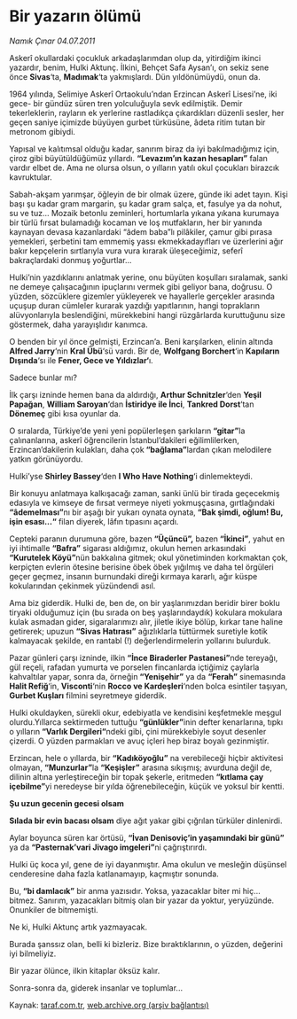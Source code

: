 # Bir yazarın ölümü

*Namık Çınar 04.07.2011*

<div class="yazi"><p>Askerî okullardaki çocukluk arkadaşlarımdan olup da, yitirdiğim ikinci yazardır, benim, Hulki Aktunç. İlkini, Behçet Safa Aysan’ı, on sekiz sene önce <strong>Sivas</strong>‘ta, <strong>Madımak</strong>‘ta yakmışlardı. Dün yıldönümüydü, onun da.</p>
<p>1964 yılında, Selimiye Askerî Ortaokulu’ndan Erzincan Askerî Lisesi’ne, iki gece- bir gündüz süren tren yolculuğuyla sevk edilmiştik. Demir tekerleklerin, rayların ek yerlerine rastladıkça çıkardıkları düzenli sesler, her geçen saniye içimizde büyüyen gurbet türküsüne, âdeta ritim tutan bir metronom gibiydi.</p>
<p>Yapısal ve kalıtımsal olduğu kadar, sanırım biraz da iyi bakılmadığımız için, çiroz gibi büyütüldüğümüz yıllardı. <strong>“Levazım’ın kazan hesapları”</strong> falan vardır elbet de. Ama ne olursa olsun, o yılların yatılı okul çocukları birazcık kavruktular.</p>
<p>Sabah-akşam yarımşar, öğleyin de bir olmak üzere, günde iki adet tayın. Kişi başı şu kadar gram margarin, şu kadar gram salça, et, fasulye ya da nohut, su ve tuz... Mozaik betonlu zeminleri, hortumlarla yıkana yıkana kurumaya bir türlü fırsat bulamadığı kocaman ve loş mutfakların, her bir yanında kaynayan devasa kazanlardaki “âdem baba”lı pilâkiler, çamur gibi pırasa yemekleri, şerbetini tam emmemiş yassı ekmekkadayıfları ve üzerlerini ağır bakır kepçelerin sırtlarıyla vura vura kırarak üleşeceğimiz, seferî bakraçlardaki donmuş yoğurtlar...</p>
<p>Hulki’nin yazdıklarını anlatmak yerine, onu büyüten koşulları sıralamak, sanki ne demeye çalışacağının ipuçlarını vermek gibi geliyor bana, doğrusu. O yüzden, sözcüklere gizemler yükleyerek ve hayallerle gerçekler arasında uçuşup duran cümleler kurarak yazdığı yapıtlarının, hangi toprakların alüvyonlarıyla beslendiğini, mürekkebini hangi rüzgârlarda kuruttuğunu size göstermek, daha yarayışlıdır kanımca.</p>
<p>O benden bir yıl önce gelmişti, Erzincan’a. Beni karşılarken, elinin altında <strong>Alfred Jarry</strong>‘nin <strong>Kral Übü</strong>‘sü vardı. Bir de, <strong>Wolfgang Borchert</strong>‘in <strong>Kapıların Dışında</strong>‘sı ile <strong>Fener, Gece ve Yıldızlar‘</strong>ı.</p>
<p>Sadece bunlar mı?</p>
<p>İlk çarşı izninde hemen bana da aldırdığı, <strong>Arthur Schnitzler</strong>‘den <strong>Yeşil Papağan</strong>, <strong>William Saroyan</strong>‘dan <strong>İstiridye ile İnci</strong>, <strong>Tankred Dorst</strong>‘tan <strong>Dönemeç</strong> gibi kısa oyunlar da.</p>
<p>O sıralarda, Türkiye’de yeni yeni popülerleşen şarkıların<strong> “gitar”</strong>la çalınanlarına, askerî öğrencilerin İstanbul’dakileri eğilimlilerken, Erzincan’dakilerin kulakları, daha çok<strong> “bağlama”</strong>lardan çıkan melodilere yatkın görünüyordu.</p>
<p>Hulki’yse <strong>Shirley Bassey</strong>‘den <strong>I Who Have Nothing</strong>‘i dinlemekteydi.</p>
<p>Bir konuyu anlatmaya kalkışacağı zaman, sanki ünlü bir tirada geçecekmiş edasıyla ve kimseye de fırsat vermeye niyeti yokmuşçasına, gırtlağındaki <strong>“âdemelması”</strong>nı bir aşağı bir yukarı oynata oynata,<strong> “Bak şimdi, oğlum! Bu, işin esası...“</strong> filan diyerek, lâfın tıpasını açardı.</p>
<p>Cepteki paranın durumuna göre, bazen<strong> “Üçüncü”,</strong> bazen<strong> “İkinci”</strong>, yahut en iyi ihtimalle <strong>“Bafra”</strong> sigarası aldığımız, okulun hemen arkasındaki<strong> “Kurutelek Köyü”</strong>nün bakkalına gitmek; okul yönetiminden korkmaktan çok, kerpiçten evlerin ötesine berisine öbek öbek yığılmış ve daha tel örgüleri geçer geçmez, insanın burnundaki direği kırmaya kararlı, ağır küspe kokularından çekinmek yüzündendi asıl.</p>
<p>Ama biz giderdik. Hulki de, ben de, on bir yaşlarımızdan beridir birer boklu tiryaki olduğumuz için (bu sırada on beş yaşlarındaydık) kokulara mokulara kulak asmadan gider, sigaralarımızı alır, jiletle ikiye bölüp, kırkar tane haline getirerek; upuzun <strong>“Sivas Hatırası”</strong> ağızlıklarla tüttürmek suretiyle kotik kalmayacak şekilde, en rantabl (!) değerlendirmelerin yollarını bulurduk.</p>
<p>Pazar günleri çarşı izninde, ilkin <strong>“İnce Biraderler Pastanesi”</strong>nde tereyağı, gül reçeli, rafadan yumurta ve porselen fincanlarda içtiğimiz çaylarla kahvaltılar yapar, sonra da, örneğin<strong> “Yenişehir”</strong> ya da <strong>“Ferah”</strong> sinemasında <strong>Halit Refiğ</strong>‘in, <strong>Visconti</strong>‘nin <strong>Rocco ve Kardeşleri</strong>‘nden bolca esintiler taşıyan, <strong>Gurbet Kuşları</strong> filmini seyretmeye giderdik.</p>
<p>Hulki okuldayken, sürekli okur, edebiyatla ve kendisini keşfetmekle meşgul olurdu.Yıllarca sektirmeden tuttuğu <strong>“günlükler”</strong>inin defter kenarlarına, tıpkı o yılların<strong> “Varlık Dergileri“</strong>ndeki gibi, çini mürekkebiyle soyut desenler çizerdi. O yüzden parmakları ve avuç içleri hep biraz boyalı gezinmiştir.</p>
<p>Erzincan, hele o yıllarda, bir <strong>“Kadıköyoğlu”</strong> na verebileceği hiçbir aktivitesi olmayan, <strong>“Munzurlar”</strong>la <strong>“Keşişler”</strong> arasına sıkışmış; avurduna değil de, dilinin altına yerleştireceğin bir topak şekerle, eritmeden <strong>“kıtlama çay içebilme”</strong>yi neredeyse bir yılda öğrenebileceğin, küçük ve yoksul bir kentti.</p>
<p><strong>Şu uzun gecenin gecesi olsam</strong></p>
<p><strong>Sılada bir evin bacası olsam</strong> diye ağıt yakar gibi çığrılan türküler dinlenirdi.</p>
<p>Aylar boyunca süren kar örtüsü, <strong>“İvan Denisoviç’in yaşamındaki bir günü”</strong> ya da <strong>“Pasternak’vari Jivago imgeleri”</strong>ni çağrıştırırdı.</p>
<p>Hulki üç koca yıl, gene de iyi dayanmıştır. Ama okulun ve mesleğin düşünsel cenderesine daha fazla katlanamayıp, kaçmıştır sonunda.</p>
<p>Bu,<strong> “bi damlacık”</strong> bir anma yazısıdır. Yoksa, yazacaklar biter mi hiç... bitmez. Sanırım, yazacakları bitmiş olan bir yazar da yoktur, yeryüzünde. Onunkiler de bitmemişti.</p>
<p>Ne ki, Hulki Aktunç artık yazmayacak.</p>
<p>Burada şanssız olan, belli ki bizleriz. Bize bıraktıklarının, o yüzden, değerini iyi bilmeliyiz.</p>
<p>Bir yazar ölünce, ilkin kitaplar öksüz kalır.</p>
<p>Sonra-sonra da, giderek insanlar ve toplumlar...</p>
</div>

Kaynak: [taraf.com.tr](http://www.taraf.com.tr/namik-cinar/makale-bir-yazarin-olumu.htm), [web.archive.org (arşiv bağlantısı)](http://web.archive.org/web/20130624034105/http://www.taraf.com.tr/namik-cinar/makale-bir-yazarin-olumu.htm)
